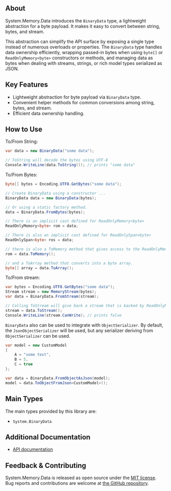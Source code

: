 ## About

<!-- A description of the package and where one can find more documentation -->

System.Memory.Data introduces the `BinaryData` type, a lightweight abstraction for a byte payload.
It makes it easy to convert between string, bytes, and stream.

This abstraction can simplify the API surface by exposing a single type instead of numerous overloads or properties.
The `BinaryData` type handles data ownership efficiently, wrapping passed-in bytes when using `byte[]` or `ReadOnlyMemory<byte>` constructors or methods, and managing data as bytes when dealing with streams, strings, or rich model types serialized as JSON.


## Key Features

<!-- The key features of this package -->

* Lightweight abstraction for byte payload via `BinaryData` type.
* Convenient helper methods for common conversions among string, bytes, and stream.
* Efficient data ownership handling.

## How to Use

<!-- A compelling example on how to use this package with code, as well as any specific guidelines for when to use the package -->

To/From String:

```csharp
var data = new BinaryData("some data");

// ToString will decode the bytes using UTF-8
Console.WriteLine(data.ToString()); // prints "some data"
```

To/From Bytes:

```csharp
byte[] bytes = Encoding.UTF8.GetBytes("some data");

// Create BinaryData using a constructor ...
BinaryData data = new BinaryData(bytes);

// Or using a static factory method.
data = BinaryData.FromBytes(bytes);

// There is an implicit cast defined for ReadOnlyMemory<byte>
ReadOnlyMemory<byte> rom = data;

// There is also an implicit cast defined for ReadOnlySpan<byte>
ReadOnlySpan<byte> ros = data;

// there is also a ToMemory method that gives access to the ReadOnlyMemory.
rom = data.ToMemory();

// and a ToArray method that converts into a byte array.
byte[] array = data.ToArray();
```

To/From stream:

```csharp
var bytes = Encoding.UTF8.GetBytes("some data");
Stream stream = new MemoryStream(bytes);
var data = BinaryData.FromStream(stream);

// Calling ToStream will give back a stream that is backed by ReadOnlyMemory, so it is not writable.
stream = data.ToStream();
Console.WriteLine(stream.CanWrite); // prints false
```

`BinaryData` also can be used to integrate with `ObjectSerializer`.
By default, the `JsonObjectSerializer` will be used, but any serializer deriving from `ObjectSerializer` can be used.

```csharp
var model = new CustomModel
{
    A = "some text",
    B = 5,
    C = true
};

var data = BinaryData.FromObjectAsJson(model);
model = data.ToObjectFromJson<CustomModel>();
```

## Main Types

<!-- The main types provided in this library -->

The main types provided by this library are:

* `System.BinaryData`

## Additional Documentation

<!-- Links to further documentation. Remove conceptual documentation if not available for the library. -->

* [API documentation](https://learn.microsoft.com/en-us/dotnet/api/system.binarydata)

## Feedback & Contributing

<!-- How to provide feedback on this package and contribute to it -->

System.Memory.Data is released as open source under the [MIT license](https://licenses.nuget.org/MIT). Bug reports and contributions are welcome at [the GitHub repository](https://github.com/dotnet/runtime).

